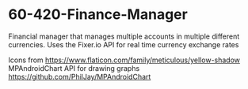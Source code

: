 # 60-420-Finance-Manager
Financial manager that manages multiple accounts in multiple different currencies. Uses the Fixer.io API for real time currency exchange rates



Icons from https://www.flaticon.com/family/meticulous/yellow-shadow
MPAndroidChart API for drawing graphs https://github.com/PhilJay/MPAndroidChart
